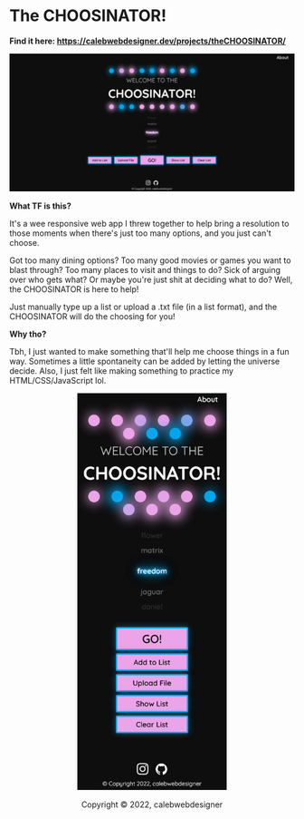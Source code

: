 # The CHOOSINATOR!
**Find it here: https://calebwebdesigner.dev/projects/theCHOOSINATOR/**

![image](https://github.com/calebwebdesigner/The-CHOOSINATOR/blob/main/ignore/v1-screenshots/screendesktop.png) 

**What TF is this?**

It's a wee responsive web app I threw together to help bring a resolution to those moments when there's just too many options, and you just can't choose.

Got too many dining options? Too many good movies or games you want to blast through? Too many places to visit and things to do? Sick of arguing over who gets what? Or maybe you're just shit at deciding what to do? Well, the CHOOSINATOR is here to help!

Just manually type up a list or upload a .txt file (in a list format), and the CHOOSINATOR will do the choosing for you!


**Why tho?**

Tbh, I just wanted to make something that'll help me choose things in a fun way. Sometimes a little spontaneity can be added by letting the universe decide. Also, I just felt like making something to practice my HTML/CSS/JavaScript lol.

<p align="center">
  <img height="700" src="https://github.com/calebwebdesigner/The-CHOOSINATOR/blob/main/ignore/v1-screenshots/screenmobile.png">
</p>

<p align="center">Copyright © 2022, calebwebdesigner</p>
